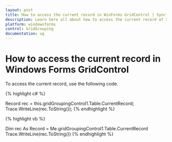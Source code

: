 ```yaml
---
layout: post
title: How to access the current record in WinForms GridControl | Syncfusion
description: Learn here all about how to access the current record of Syncfusion Windows Forms GridControl control and more.
platform: windowsforms
control: GridGrouping
documentation: ug
---
```


# How to access the current record in Windows Forms GridControl

To access the current record, use the following code.


 
{% highlight c# %}

Record rec = this.gridGroupingControl1.Table.CurrentRecord;
Trace.WriteLine(rec.ToString());
{% endhighlight  %}

{% highlight vb %}

Dim rec As Record = Me.gridGroupingControl1.Table.CurrentRecord
Trace.WriteLine(rec.ToString())
{% endhighlight  %}